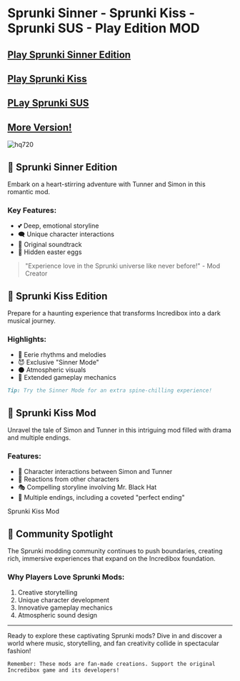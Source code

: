 # Sprunki Sinner - Sprunki Kiss - Sprunki SUS - Play Edition MOD

## [Play Sprunki Sinner Edition](https://modmeme.com/sprunki-kiss-edition/) 

## [Play Sprunki Kiss](https://modmeme.com/sprunki-kiss-edition/) 

## [PLay Sprunki SUS](https://modmeme.com/sprunki-sus/)

## [More Version!](https://apkitech.com/category/games/online-games/)

![hq720](https://github.com/user-attachments/assets/5c2527e2-eb8d-4a10-b28f-af5d75f17f99)

## 🎵 Sprunki Sinner Edition

Embark on a heart-stirring adventure with Tunner and Simon in this romantic mod.

### Key Features:
- 💕 Deep, emotional storyline
- 🗨️ Unique character interactions
- 🎼 Original soundtrack
- 🥚 Hidden easter eggs

> "Experience love in the Sprunki universe like never before!" - Mod Creator

## 🖤 Sprunki Kiss Edition

Prepare for a haunting experience that transforms Incredibox into a dark musical journey.

### Highlights:
- 👻 Eerie rhythms and melodies
- 😈 Exclusive "Sinner Mode"
- 🌑 Atmospheric visuals
- 🎹 Extended gameplay mechanics

```markdown
Tip: Try the Sinner Mode for an extra spine-chilling experience!
```

## 💋 Sprunki Kiss Mod

Unravel the tale of Simon and Tunner in this intriguing mod filled with drama and multiple endings.

### Features:
- 💑 Character interactions between Simon and Tunner
- 👀 Reactions from other characters
- 🎭 Compelling storyline involving Mr. Black Hat
- 🔀 Multiple endings, including a coveted "perfect ending"

Sprunki Kiss Mod

## 🌟 Community Spotlight

The Sprunki modding community continues to push boundaries, creating rich, immersive experiences that expand on the Incredibox foundation.

### Why Players Love Sprunki Mods:
1. Creative storytelling
2. Unique character development
3. Innovative gameplay mechanics
4. Atmospheric sound design

---

Ready to explore these captivating Sprunki mods? Dive in and discover a world where music, storytelling, and fan creativity collide in spectacular fashion!

```
Remember: These mods are fan-made creations. Support the original Incredibox game and its developers!
```
